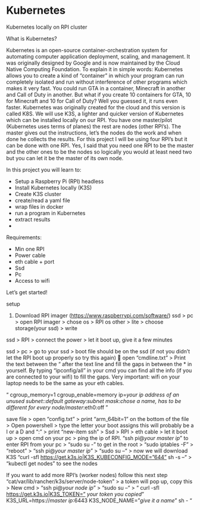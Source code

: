# Kubernetes
Kubernetes locally on RPI cluster

What is Kubernetes?

Kubernetes is an open-source container-orchestration system for automating computer application deployment, scaling, and management. It was originally designed by Google and is now maintained by the Cloud Native Computing Foundation.
To explain it in simple words: Kubernetes allows you to create a kind of “container” in which your program can run completely isolated and run without interference of other programs which makes it very fast. You could run GTA in a container, Minecraft in another and Call of Duty in another. But what if you create 10 containers for GTA, 10 for Minecraft and 10 for Call of Duty? Well you guessed it, it runs even faster. 
Kubernetes was originally created for the cloud and this version is called K8S. We will use K3S, a lighter and quicker version of Kubernetes which can be installed locally on our RPI.
You have one master/pilot (Kubernetes uses terms of planes) the rest are nodes (other RPI’s). The master gives out the instructions, let’s the nodes do the work and when done he collects the results. For this project I will be using four RPI’s but it can be done with one RPI. Yes, I said that you need one RPI to be the master and the other ones to be the nodes so logically you would at least need two but you can let it be the master of its own node. 

In this project you will learn to:
-	Setup a Raspberry Pi (RPI) headless
-	Install Kubernetes locally (K3S)
-	Create K3S cluster
- create/read a yaml file
- wrap files in docker
- run a program in Kubernetes
- extract results
-
Requirements:
-	Min one RPI
-	Power cable 
-	eth cable + port
-	Ssd
-	Pc
-	Access to wifi



Let’s get started!

setup

1.	Download RPI imager (https://www.raspberrypi.com/software/)
ssd > pc > open RPI imager > chose os > RPI os other > lite > choose storage(your ssd) > write 

ssd > RPI > connect the power > let it boot up, give it a few minutes

ssd > pc > go to your ssd > boot file should be on the ssd (if not you didn’t let the RPI boot up properly so try this again)  open “cmdline.txt” > 
Print the text between the “ after the text line and fill the gaps in between the * in yourself. By typing “ipconfig/all” in your cmd you can find all the info (if you are connected to your wifi) to fill the gaps. Very important: wifi on your laptop needs to be the same as your eth cables.

“
cgroup_memory=1 cgroup_enable=memory ip=*your ip address of an unused subnet*::*default gateway*:*subnet mask*:*chose a name, has to be different for every node/master*:eth0:off
”

save file > open “config.txt” > print “arm_64bit=1” on the bottom of the file >
Open powershell > type the letter your boot assigns this will probably be a I or a D and “:” > print “new-item ssh” >
Ssd > RPI > eth cable > let it boot up > open cmd on your pc > ping the ip of RPI. “ssh pi@*your master ip*” to enter RPI from your pc > “sudo su -” to get in the root > “sudo iptables -F” > “reboot” >
“ssh pi@*your master ip*” > “sudo su –“ > now we will download K3S 
“curl -sfl https://get.k3s.io|K3S_KUBECONFIG_MODE=”644” sh -s –“ > “kubectl get nodes” to see the nodes  

If you want to add more RPI’s (worker nodes) follow this next step 
“cat/var/lib/rancher/k3s/server/node-token” > a token will pop up, copy this > New cmd > “ssh pi@*your node ip*” > “sudo su –“ >
 “
curl -sfl https://get.k3s.io|K3S_TOKEN=” *your token you copied*” K3S_URL=https://*master ip*:6443 K3S_NODE_NAME=”*give it a name*” sh -
“

